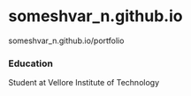 # someshvar_n.github.io
someshvar_n.github.io/portfolio
### Education
Student at Vellore Institute of Technology
